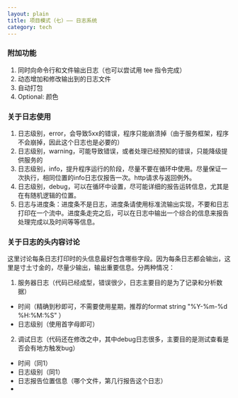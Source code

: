 ```yaml
---
layout: plain
title: 项目模式（七）—— 日志系统
category: tech
---
```


### 附加功能

1. 同时向命令行和文件输出日志（也可以尝试用 tee 指令完成）
2. 动态增加和修改输出到的日志文件
3. 自动打包
4. Optional: 颜色


### 关于日志使用

1. 日志级别，error，会导致5xx的错误，程序只能崩溃掉（由于服务框架，程序不会崩掉，因此这个日志也是必要的）
2. 日志级别，warning，可能导致错误，或者处理已经预知的错误，只能降级提供服务的
3. 日志级别，info，提升程序运行的阶段，尽量不要在循环中使用。尽量保证一次执行，相同位置的info日志仅报告一次。http请求与返回例外。
4. 日志级别，debug，可以在循环中设置，尽可能详细的报告运转信息，尤其是在有随机逻辑的位置。
5. 日志与进度条：进度条不是日志，进度条请使用标准流输出实现，不要和日志打印在一个流中。进度条走完之后，可以在日志中输出一个综合的信息来报告处理完成以及时间等等信息。

### 关于日志的头内容讨论

这里讨论每条日志打印时的头信息最好包含哪些字段。因为每条日志都会输出，这里是寸土寸金的，尽量少输出，输出重要信息。分两种情况：

1. 服务器日志（代码已经成型，错误很少，日志主要目的是为了记录和分析数据）

- 时间（精确到秒即可，不需要使用星期，推荐的format string "%Y-%m-%d %H:%M:%S" ）
- 日志级别（使用首字母即可）

2. 调试日志（代码还在修改之中，其中debug日志很多，主要目的是测试查看是否会有地方触发bug）

- 时间（同1）
- 日志级别（同1）
- 日志报告位置信息（哪个文件，第几行报告这个日志）
- 

